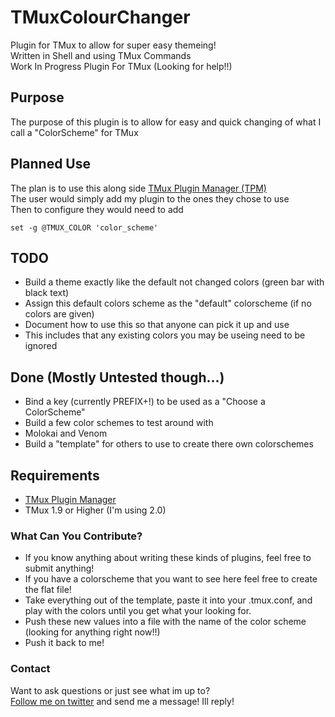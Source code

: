 # TMuxColourChanger
Plugin for TMux to allow for super easy themeing!  
Written in Shell and using TMux Commands  
Work In Progress Plugin For TMux (Looking for help!!)  

## Purpose
The purpose of this plugin is to allow for easy and quick changing of what I call a "ColorScheme" for TMux

## Planned Use
The plan is to use this along side [TMux Plugin Manager (TPM)][TPM]  
The user would simply add my plugin to the ones they chose to use  
Then to configure they would need to add  
```
set -g @TMUX_COLOR 'color_scheme'
```

## TODO
* Build a theme exactly like the default not changed colors (green bar with black text)
 * Assign this default colors scheme as the "default" colorscheme (if no colors are given)
* Document how to use this so that anyone can pick it up and use
 * This includes that any existing colors you may be useing need to be ignored

## Done (Mostly Untested though...)
* Bind a key (currently PREFIX+!) to be used as a "Choose a ColorScheme"
* Build a few color schemes to test around with
 * Molokai and Venom
* Build a "template" for others to use to create there own colorschemes

## Requirements
* [TMux Plugin Manager][TPM]
* TMux 1.9 or Higher (I'm using 2.0)

### What Can You Contribute?
* If you know anything about writing these kinds of plugins, feel free to submit anything! 
* If you have a colorscheme that you want to see here feel free to create the flat file!
 * Take everything out of the template, paste it into your .tmux.conf, and play with the colors until you get what your looking for.
 * Push these new values into a file with the name of the color scheme (looking for anything right  now!!)
 * Push it back to me!

### Contact
Want to ask questions or just see what im up to?  
[Follow me on twitter][Twitter] and send me a message! Ill reply!

[TPM]:     https://github.com/tmux-plugins/tpm
[Twitter]: https://twitter.com/MaSammichs
